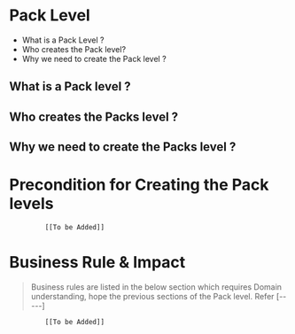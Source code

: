 # Pack Level 

* What is a Pack Level ?
* Who creates the Pack level?
* Why we need to create the Pack level ? 


## What is a Pack level ?

## Who creates the Packs level ?

## Why we need to create the Packs level  ? 


# Precondition for Creating the Pack levels 




             [[To be Added]]
 




# Business Rule & Impact 

> Business rules are listed in the below section which requires Domain understanding, hope the previous sections of the Pack level. Refer [-----]


             [[To be Added]]
 


